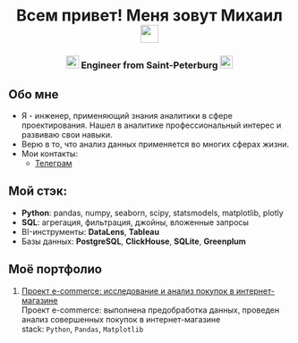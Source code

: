 <h1 align="center"> Всем привет! Меня зовут Михаил
<img src="https://github.com/blackcater/blackcater/raw/main/images/Hi.gif" height="32"/></h1>
<h3 align="center"> <img src="https://em-content.zobj.net/source/apple/391/sparkles_2728.png" height="23"/> Engineer from Saint-Peterburg <img src="https://em-content.zobj.net/source/apple/391/sparkles_2728.png" height="23"/> </h3>

## Обо мне
- Я - инженер, применяющий знания аналитики в сфере проектирования. Нашел в аналитике профессиональный интерес и развиваю свои навыки.
- Верю в то, что анализ данных применяется во многих сферах жизни.
- Мои контакты:
    - [Телеграм](https://t.me/milu098)

## Мой стэк:
- **Python**: pandas, numpy, seaborn, scipy, statsmodels, matplotlib, plotly
- **SQL**: агрегация, фильтрация, джойны, вложенные запросы
- BI-инструменты: **DataLens**, **Tableau**
- Базы данных: **PostgreSQL**, **ClickHouse**, **SQLite**, **Greenplum**

## Моё портфолио

1. [Проект e-commerce: исследование и анализ покупок в интернет-магазине]()<br />
   Проект e-commerce: выполнена предобработка данных, проведен анализ совершенных покупок в интернет-магазине <br />
   stack: `Python`, `Pandas`, `Matplotlib` <br />
